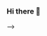 ### Hi there 👋

<!--
**RajanKarki8/RajanKarki8** is a ✨ _special_ ✨ repository because its `README.md` (this file) appears on your GitHub profile.

Here are some ideas to get you started:

- 👋 Hi, I’m @RajanKarki
 - 👀 I’m working in backend development with django framework.
 - 🌱 I’m currently learning python and django.
 - 💞️ I’m looking to collaborate on good software company to share my ideas and project.
 - 📫 you can personally send message via facebook and instagram.

 <!---
 RajanKarki8/RajanKarki8 is a ✨ special ✨ repository because its `README.md` (this file) appears on your GitHub profile.
 You can click the Preview link to take a look at your changes.
 --->

-->
